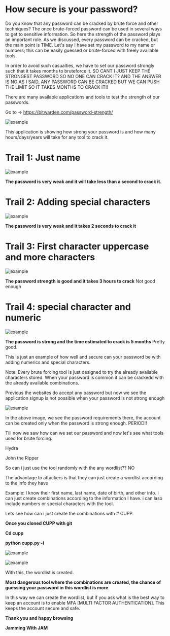 # How secure is your password?

Do you know that any password can be cracked by brute force and other techniques? The once brute-forced password can be used in several ways to get to sensitive information. So here the strength of the password plays an important role. As we discussed, every password can be cracked, but the main point is TIME. Let's say I have set my password to my name or numbers; this can be easily guessed or brute-forced with freely available tools. 

In order to avoid such casualties, we have to set  our password strongly such that it takes months to bruteforce it. SO CANT I JUST KEEP THE STRONGEST PASSWORD SO NO ONE CAN CRACK IT? AND THE ANSWER IS NO AS I SAID, ANY PASSWORD CAN BE CRACKED BUT WE CAN PUSH THE LIMIT SO IT TAKES MONTHS TO CRACK IT!! 

There are many available applications and tools to test the strength of our passwords. 

Go to -> https://bitwarden.com/password-strength/

![example](https://github.com/WEAREJAM/Kickstart_at_ElevateLabs-HowSecureIsYourPassword/blob/main/assets/sa1.png?raw=true)

This application is showing how strong your password is and how many hours/days/years will take for any tool to crack it.

# Trail 1: Just name 

![example](https://github.com/WEAREJAM/Kickstart_at_ElevateLabs-HowSecureIsYourPassword/blob/main/assets/sa2.png?raw=true)

__The password is very weak and it will take less than a second to crack it.__ 

# Trail 2: Adding special characters

![example](https://github.com/WEAREJAM/Kickstart_at_ElevateLabs-HowSecureIsYourPassword/blob/main/assets/sa3.png?raw=true)

__The password is very weak and it takes 2 seconds to crack it__

# Trail 3: First character uppercase and more characters

![example](https://github.com/WEAREJAM/Kickstart_at_ElevateLabs-HowSecureIsYourPassword/blob/main/assets/sa4.png?raw=true)

__The password strength is good and it takes 3 hours to crack__ Not good enough

# Trail 4: special character and numeric 

![example](https://github.com/WEAREJAM/Kickstart_at_ElevateLabs-HowSecureIsYourPassword/blob/main/assets/sa5.png?raw=true) 

__The password is strong and the time estimated to crack is 5 months__ Pretty good.

This is just an example of how well and secure can your password be with adding numerics and special characters. 

Note: Every brute forcing tool is just designed to try the already available characters stored. When your password is common it can be crackedd with the already available combinations. 

Previous the websites do accept  any password but now we see the application signup is not possible when your password is not strong enough 

![example](https://github.com/WEAREJAM/Kickstart_at_ElevateLabs-HowSecureIsYourPassword/blob/main/assets/sa6.png?raw=true) 

In the above image, we see the password requirements there, the account can be created only  when the password is strong enough. PERIOD!!

Till now we saw how can we set our password and now let's see what tools used for brute forcing. 

Hydra 

John the Ripper 

So can i just use the tool randomly with the any wordlist?? NO

The advantage to attackers is that they can just create a wordlist according to the info they have 

Example: I know their first name, last name, date of birth, and other info. i can just create combinations according to the information I have. i can laso include numbers or special characters with the tool. 

Lets see how can i just create the combinations with # CUPP. 

__Once you cloned CUPP with git__ 

__Cd cupp__

__python cupp.py -i__

![example](https://github.com/WEAREJAM/Kickstart_at_ElevateLabs-HowSecureIsYourPassword/blob/main/assets/sa7.png?raw=true) 

![example](https://github.com/WEAREJAM/Kickstart_at_ElevateLabs-HowSecureIsYourPassword/blob/main/assets/sa8.png?raw=true) 

With this, the wordlist is created. 

__Most dangerous tool where the combinations are created, the chance of guessing your password in this wordlist is more__



In this way we can create the wordlist, but if you ask what is the best way to keep an account is to enable MFA [MULTI FACTOR AUTHENTICATION]. This keeps the account secure and safe. 

__Thank you and happy browsing__ 

__Jamming With JAM__



